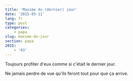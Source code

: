 ```yaml
---
title: 'Maxime du (dernier) jour'
date: '2015-03-11'
lang: fr
type: post
categories:
    - papa
slug: maxime-du-jour
section: papa
2015:
    - '03'
---
```


Toujours profiter d'eux comme si c'était le dernier jour.

Ne jamais perdre de vue qu'ils feront tout pour que ça arrive.
